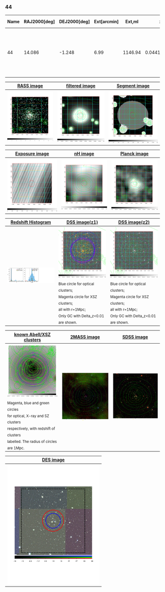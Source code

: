 <div STYLE="page-break-after: always;"></div>

### 44

|Name|RAJ2000[deg]|DEJ2000[deg] |Ext[arcmin]| Ext,ml | z | z_src| C|GC(XSZ,Delta_z<0.01)| GC(OPT,Delta_z<0.01)|GC| R_sig[arcmin] | R500[arcmin] | R500[Mpc]| CRsig[c/s] | CR500[c/s] |L500[1E44 erg/s]|F500[1E-12 erg/s/cm^2]| M500[1E14 Msun]|Tx[keV]|Cnt_sig|Beta|Rc[arcmin]|Comment|Alias|
|---|---|---|---|---|---|------|---|--------|---------|----------|---|---|---|---|---|---|---|---|---|---|---|---|---|---|
|44| 14.086| -1.248| 6.99| 1146.94| 0.0441(0.005)| z1, z_xsz| B| L03, MCXC, PSZ2, Tar, XB| A, N, W| A, C, F20, L03, MCXC, N, PSZ2, SPI, Tar, W, XB| 27.169| 19.215| 1.001| 1.710(0.092)| 1.631(0.088)| 1.383(0.037)| 30.332(0.816)| 2.97(0.04)| 4.25(0.04)| 643.5| 0.763(-0.045+0.054)| 9.221(-0.792+0.887)| -| k556|

|[RASS image](../image/44/44_img.pdf)|[filtered image](../image/44/44_fil.pdf)|[Segment image](../image/44/44_seg.pdf)|
|-------------------|--------------------|-------------------|
| <img src="../image/44/44_img.png" width="300">  | <img src="../image/44/44_fil.png" width="300">   | <img src="../image/44/44_seg.png" width="300">  |

|[Exposure image](../image/44/44_mex.pdf)| [nH image](../image/44/44_nh.pdf)| [Planck image](../image/44/44_p.pdf)|
|-------------------|--------------------|-------------------|
|<img src="../image/44/44_mex.png" width="300">   | <img src="../image/44/44_nh.png" width="300">    | <img src="../image/44/44_p.png" width="300"> |

|[Redshift Histogram](../image/44/44_zg.pdf) | [DSS image(z1)](../image/44/44_dss_z1.pdf)      |  [DSS image(z2)](../image/44/44_dss_z2.pdf)    |
|-------------------|--------------------|-------------------|
|<img src="../image/44/44_zg.png" width="300"> |<img src="../image/44/44_dss_z1.png" width="300"> <sub><br>Blue circle for optical clusters; <br>Magenta circle for XSZ clusters; <br>all with r=1Mpc; <br>Only GC with Delta_z<0.01 are shown. </sub>| <img src="../image/44/44_dss_z2.png" width="300"><sub><br>Blue circle for optical clusters; <br>Magenta circle for XSZ clusters; <br>all with r=1Mpc; <br>Only GC with Delta_z<0.01 are shown. </sub> |

|[known Abell/XSZ clusters](../image/44/44_gc.pdf) | [2MASS image](../image/44/44_2mass.pdf)      |[SDSS image](../image/44/44_sdss.pdf)   |
|-------------------|-------------------|-------------------|
|<img src=../image/44/44_gc.png width="300"> <br><sub>Magenta, blue and green circles <br>for optical, X-ray and SZ clusters <br>respectively, with redshift of clusters <br>labelled. The radius of circles <br>are 1Mpc.</sub>|<img src="../image/44/44_2mass.png" width="300">  | <img src="../image/44/44_sdss.png" width="300">  |

|[DES image](../image/44/44_des.pdf)   |
|-------------------|
| <img src="../image/44/44_des.pdf" width="300">  |
